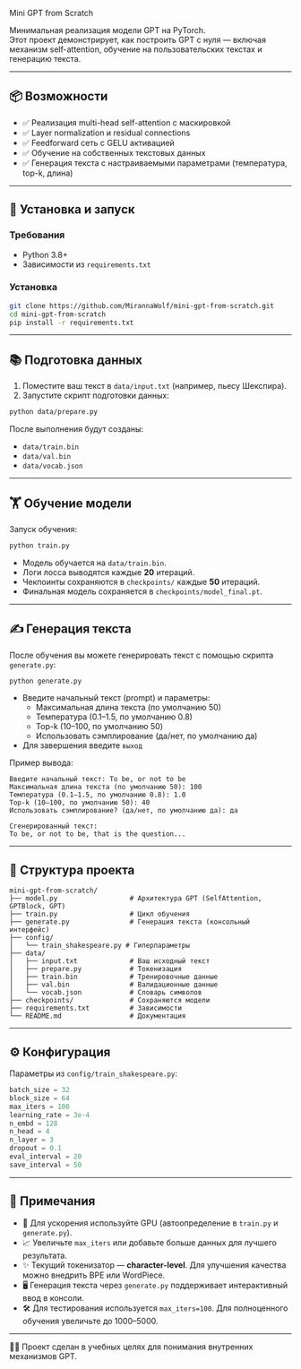 Mini GPT from Scratch

Минимальная реализация модели GPT на PyTorch.  
Этот проект демонстрирует, как построить GPT с нуля — включая механизм self-attention, обучение на пользовательских текстах и генерацию текста.

---

## 📦 Возможности

- ✅ Реализация multi-head self-attention с маскировкой
- ✅ Layer normalization и residual connections
- ✅ Feedforward сеть с GELU активацией
- ✅ Обучение на собственных текстовых данных
- ✅ Генерация текста с настраиваемыми параметрами (температура, top-k, длина)


---

## 🚀 Установка и запуск

### Требования

- Python 3.8+
- Зависимости из `requirements.txt`

### Установка

```bash
git clone https://github.com/MirannaWolf/mini-gpt-from-scratch.git
cd mini-gpt-from-scratch
pip install -r requirements.txt
```

---

## 📚 Подготовка данных

1. Поместите ваш текст в `data/input.txt` (например, пьесу Шекспира).
2. Запустите скрипт подготовки данных:

```bash
python data/prepare.py
```

После выполнения будут созданы:

- `data/train.bin`
- `data/val.bin`
- `data/vocab.json`

---

## 🏋️ Обучение модели

Запуск обучения:

```bash
python train.py
```

- Модель обучается на `data/train.bin`.
- Логи лосса выводятся каждые **20** итераций.
- Чекпоинты сохраняются в `checkpoints/` каждые **50** итераций.
- Финальная модель сохраняется в `checkpoints/model_final.pt`.

---

## ✍️ Генерация текста

После обучения вы можете генерировать текст с помощью скрипта `generate.py`:

```bash
python generate.py
```

- Введите начальный текст (prompt) и параметры:
  - Максимальная длина текста (по умолчанию 50)
  - Температура (0.1–1.5, по умолчанию 0.8)
  - Top-k (10–100, по умолчанию 50)
  - Использовать сэмплирование (да/нет, по умолчанию да)
- Для завершения введите `выход`

Пример вывода:

```
Введите начальный текст: To be, or not to be
Максимальная длина текста (по умолчанию 50): 100
Температура (0.1–1.5, по умолчанию 0.8): 1.0
Top-k (10–100, по умолчанию 50): 40
Использовать сэмплирование? (да/нет, по умолчанию да): да

Сгенерированный текст:
To be, or not to be, that is the question...
```

---

## 📂 Структура проекта

```
mini-gpt-from-scratch/
├── model.py                  # Архитектура GPT (SelfAttention, GPTBlock, GPT)
├── train.py                  # Цикл обучения
├── generate.py               # Генерация текста (консольный интерфейс)
├── config/
│   └── train_shakespeare.py # Гиперпараметры
├── data/
│   ├── input.txt             # Ваш исходный текст
│   ├── prepare.py            # Токенизация
│   ├── train.bin             # Тренировочные данные
│   ├── val.bin               # Валидационные данные
│   └── vocab.json            # Словарь символов
├── checkpoints/              # Сохраняются модели
├── requirements.txt          # Зависимости
└── README.md                 # Документация
```

---

## ⚙️ Конфигурация

Параметры из `config/train_shakespeare.py`:

```python
batch_size = 32
block_size = 64
max_iters = 100
learning_rate = 3e-4
n_embd = 128
n_head = 4
n_layer = 3
dropout = 0.1
eval_interval = 20
save_interval = 50
```

---

## 📝 Примечания

- 🔋 Для ускорения используйте GPU (автоопределение в `train.py` и `generate.py`).
- 📈 Увеличьте `max_iters` или добавьте больше данных для лучшего результата.
- ✨ Текущий токенизатор — **character-level**. Для улучшения качества можно внедрить BPE или WordPiece.
- 🖥️ Генерация текста через `generate.py` поддерживает интерактивный ввод в консоли.
- 🛠️ Для тестирования используется `max_iters=100`. Для полноценного обучения увеличьте до 1000–5000.

---

👨‍💻 Проект сделан в учебных целях для понимания внутренних механизмов GPT.

